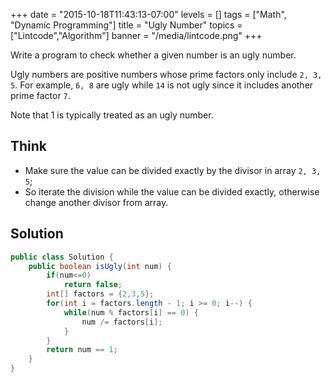 +++
date = "2015-10-18T11:43:13-07:00"
levels = []
tags = ["Math", "Dynamic Programming"]
title = "Ugly Number"
topics = ["Lintcode","Algorithm"]
banner = "/media/lintcode.png"
+++

Write a program to check whether a given number is an ugly number.

Ugly numbers are positive numbers whose prime factors only include `2, 3, 5`. For example, `6, 8` are ugly while `14` is not ugly since it includes another prime factor `7`.

Note that 1 is typically treated as an ugly number.
<!--more-->

## Think
- Make sure the value can be divided exactly by the divisor in array `2, 3, 5`;
- So iterate the division while the value can be divided exactly, otherwise change another divisor from array.


## Solution

```java
public class Solution {
    public boolean isUgly(int num) {
        if(num<=0)
            return false;
        int[] factors = {2,3,5};
        for(int i = factors.length - 1; i >= 0; i--) {
            while(num % factors[i] == 0) {
                num /= factors[i];
            }
        }
        return num == 1;
    }
}
```